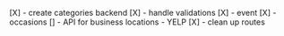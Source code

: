 [X] - create categories backend 
[X] - handle validations
    [X] - event
    [X] - occasions
[] - API for business locations - YELP 
[X] - clean up routes
